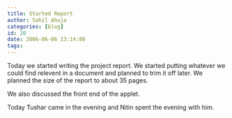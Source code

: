 ```yaml
---
title: Started Report
author: Sahil Ahuja
categories: [blog]
id: 20
date: 2006-06-06 13:14:00
tags:
---
```


Today we started writing the project report. We started putting whatever we could find relevent in a document and planned to trim it off later. We planned the size of the report to about 35 pages.

We also discussed the front end of the applet.

Today Tushar came in the evening and Nitin spent the evening with him.